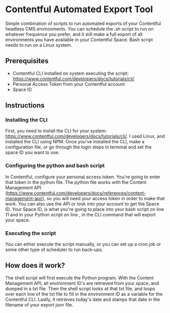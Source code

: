# Contentful Automated Export Tool
Simple combination of scripts to run automated exports of your Contentful headless CMS environments. You can schedule the .sh script to run on whatever frequence you prefer, and it will make a full export of all environments you have available in your Contentful Space. Bash script needs to run on a Linux system. 

## Prerequisites
* Contentful CLI installed on system executing the script: https://www.contentful.com/developers/docs/tutorials/cli/
* Personal Access Token from your Contentful account
* Space ID

## Instructions
### Installing the CLI
First, you need to install the CLI for your system: https://www.contentful.com/developers/docs/tutorials/cli/. I used Linux, and installed the CLI using NPM. Once you've installed the CLI, make a configuration file, or go through the login steps in terminal and set the space ID you want to use. 

### Configuring the python and bash script
In Contentful, configure your personal access token. You're going to enter that token in the python file. The python file works with the Content Management API (https://www.contentful.com/developers/docs/references/content-management-api/), so you will need your access token in order to make that work. You can also use the API or look into your account to get the Space ID. Your Space ID, is what you're going to place into your bash script on line 11 and in your Python script on line , in the CLI command that will export your space. 


### Executing the script
You can either execute the script manually, or you can set up a cron job or some other type of scheduler to run back-ups. 

## How does it work?
The shell script will first execute the Python program. With the Content Management API, all environment ID's are retrieved from your space, and dumped in a txt file. Then the shell script looks at that txt file, and loops over each line of the txt file to fill in the environment ID as a variable for the Contentful CLI. Lastly, it retrieves today's date and stamps that date in the filename of your export json file. 
